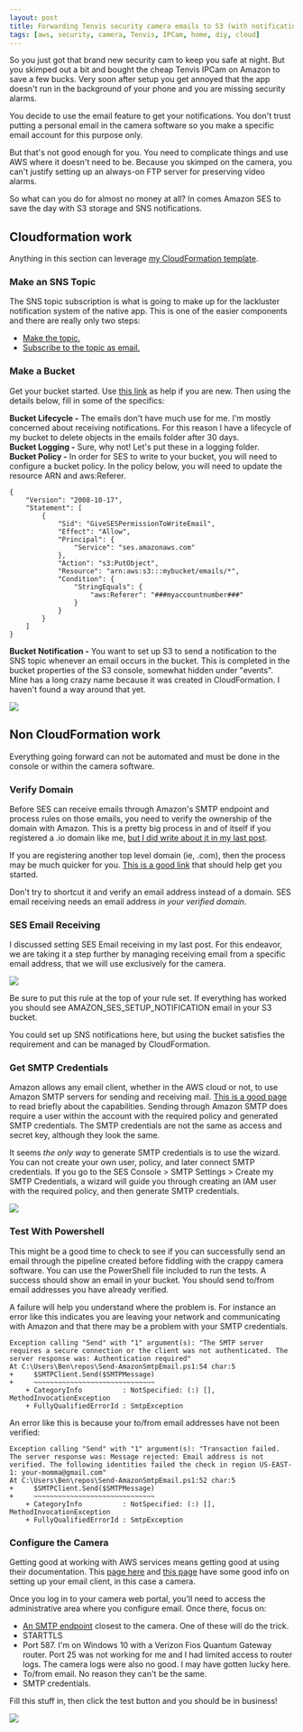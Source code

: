 ```yaml
---
layout: post
title: Forwarding Tenvis security camera emails to S3 (with notifications!)
tags: [aws, security, camera, Tenvis, IPCam, home, diy, cloud]
---
```


So you just got that brand new security cam to keep you safe at night. But you skimped out a bit and bought the cheap Tenvis IPCam on Amazon to save a few bucks. Very soon after setup you get annoyed that the app doesn't run in the background of your phone and you are missing security alarms.

You decide to use the email feature to get your notifications. You don't trust putting a personal email in the camera software so you make a specific email account for this purpose only.

But that's not good enough for you. You need to complicate things and use AWS where it doesn't need to be. Because you skimped on the camera, you can't justify setting up an always-on FTP server for preserving video alarms.

So what can you do for almost no money at all? In comes Amazon SES to save the day with S3 storage and SNS notifications.

## Cloudformation work

Anything in this section can leverage [my CloudFormation template](https://github.com/TheRealBenForce/cam2s3).

### Make an SNS Topic
The SNS topic subscription is what is going to make up for the lackluster notification system of the native app. This is one of the easier components and there are really only two steps:

* [Make the topic.](http://docs.aws.amazon.com/sns/latest/dg/CreateTopic.html)
* [Subscribe to the topic as email.](http://docs.aws.amazon.com/sns/latest/dg/SubscribeTopic.html)

### Make a Bucket
Get your bucket started. Use [this link](http://docs.aws.amazon.com/AmazonS3/latest/gsg/CreatingABucket.html) as help if you are new. Then using the details below, fill in some of the specifics:

**Bucket Lifecycle -** The emails don't have much use for me. I'm mostly concerned about receiving notifications. For this reason I have a lifecycle of my bucket to delete objects in the emails folder after 30 days.  
**Bucket Logging -** Sure, why not! Let's put these in a logging folder.  
**Bucket Policy -** In order for SES to write to your bucket, you will need to configure a bucket policy. In the policy below, you will need to update the resource ARN and aws:Referer.  

```
{
    "Version": "2008-10-17",
    "Statement": [
        {
            "Sid": "GiveSESPermissionToWriteEmail",
            "Effect": "Allow",
            "Principal": {
                "Service": "ses.amazonaws.com"
            },
            "Action": "s3:PutObject",
            "Resource": "arn:aws:s3:::mybucket/emails/*",
            "Condition": {
                "StringEquals": {
                    "aws:Referer": "###myaccountnumber###"
                }
            }
        }
    ]
}
```

**Bucket Notification -** You want to set up S3 to send a notification to the SNS topic whenever an email occurs in the bucket. This is completed in the bucket properties of the S3 console, somewhat hidden under "events". Mine has a long crazy name because it was created in CloudFormation. I haven't found a way around that yet.

![](/img/AWS/s3/camera-bucket-notification.png)

## Non CloudFormation work
Everything going forward can not be automated and must be done in the console or within the camera software.

### Verify Domain
Before SES can receive emails through Amazon's SMTP endpoint and process rules on those emails, you need to verify the ownership of the domain with Amazon. This is a pretty big process in and of itself if you registered a .io domain like me, [but I did write about it in my last post](/2017-07-26-receiving-io-certificate-validation-email\index.html).

If you are registering another top level domain (ie, .com), then the process may be much quicker for you. [This is a good link](http://docs.aws.amazon.com/ses/latest/DeveloperGuide/verify-domain-procedure.html) that should help get you started.

Don't try to shortcut it and verify an email address instead of a domain. SES email receiving needs an email address *in your verified domain*.

### SES Email Receiving
I discussed setting SES Email receiving in my last post. For this endeavor, we are taking it a step further by managing receiving email from a specific email address, that we will use exclusively for the camera.

![](/img/AWS/SES-ruleset-camera.png)

Be sure to put this rule at the top of your rule set. If everything has worked you should see AMAZON_SES_SETUP_NOTIFICATION email in your S3 bucket.

You could set up SNS notifications here, but using the bucket satisfies the requirement and can be managed by CloudFormation.

### Get SMTP Credentials
Amazon allows any email client, whether in the AWS cloud or not, to use Amazon SMTP servers for sending and receiving mail. [This is a good page](http://docs.aws.amazon.com/ses/latest/DeveloperGuide/send-email-smtp.html) to read briefly about the capabilities. Sending through Amazon SMTP does require a user within the account with the required policy and generated SMTP credentials. The SMTP credentials are not the same as access and secret key, although they look the same.

It seems *the only way* to generate SMTP credentials is to use the wizard. You can not create your own user, policy, and later connect SMTP credentials. If you go to the SES Console > SMTP Settings > Create my SMTP Credentials, a wizard will guide you through creating an IAM user with the required policy, and then generate SMTP credentials.

![](/img/AWS/SES/smtp-setup.png)

### Test With Powershell
This might be a good time to check to see if you can successfully send an email through the pipeline created before fiddling with the crappy camera software. You can use the PowerShell file included to run the tests. A success should show an email in your bucket. You should send to/from email addresses you have already verified.

A failure will help you understand where the problem is. For instance an error like this indicates you are leaving your network and communicating with Amazon and that there may be a problem with your SMTP credentials.

```
Exception calling "Send" with "1" argument(s): "The SMTP server requires a secure connection or the client was not authenticated. The server response was: Authentication required"
At C:\Users\Ben\repos\Send-AmazonSmtpEmail.ps1:54 char:5
+     $SMTPClient.Send($SMTPMessage)
+     ~~~~~~~~~~~~~~~~~~~~~~~~~~~~~~
    + CategoryInfo          : NotSpecified: (:) [], MethodInvocationException
    + FullyQualifiedErrorId : SmtpException
```

An error like this is because your to/from email addresses have not been verified:

```
Exception calling "Send" with "1" argument(s): "Transaction failed. The server response was: Message rejected: Email address is not verified. The following identities failed the check in region US-EAST-1: your-momma@gmail.com"
At C:\Users\Ben\repos\Send-AmazonSmtpEmail.ps1:52 char:5
+     $SMTPClient.Send($SMTPMessage)
+     ~~~~~~~~~~~~~~~~~~~~~~~~~~~~~~
    + CategoryInfo          : NotSpecified: (:) [], MethodInvocationException
    + FullyQualifiedErrorId : SmtpException
```


### Configure the Camera
Getting good at working with AWS services means getting good at using their documentation. This [page here](http://docs.aws.amazon.com/ses/latest/DeveloperGuide/send-email-smtp.html) and [this page](http://docs.aws.amazon.com/ses/latest/DeveloperGuide/smtp-connect.html) have some good info on setting up your email client, in this case a camera.

Once you log in to your camera web portal, you'll need to access the administrative area where you configure email. Once there, focus on:

* [An SMTP endpoint](http://docs.aws.amazon.com/ses/latest/DeveloperGuide/smtp-connect.html) closest to the camera. One of these will do the trick.
* STARTTLS
* Port 587. I'm on Windows 10 with a Verizon Fios Quantum Gateway router. Port 25 was not working for me and I had limited access to router logs. The camera logs were also no good. I may have gotten lucky here.
* To/from email. No reason they can't be the same.
* SMTP credentials.

Fill this stuff in, then click the test button and you should be in business!

![](/img/tech/camera-email-setup.png)
